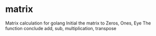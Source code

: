 # matrix
Matrix calculation for golang
Initial the matrix to Zeros, Ones, Eye
The function conclude add, sub, multiplication, transpose
